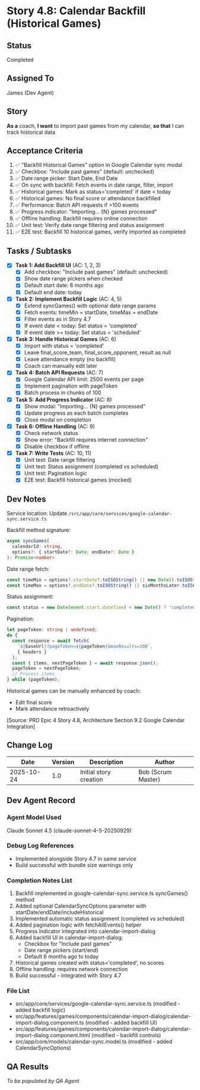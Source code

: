 # Story 4.8: Calendar Backfill (Historical Games)

## Status
Completed

## Assigned To
James (Dev Agent)

## Story
**As a** coach,
**I want** to import past games from my calendar,
**so that** I can track historical data

## Acceptance Criteria
1. ✅ "Backfill Historical Games" option in Google Calendar sync modal
2. ✅ Checkbox: "Include past games" (default: unchecked)
3. ✅ Date range picker: Start Date, End Date
4. ✅ On sync with backfill: Fetch events in date range, filter, import
5. ✅ Historical games: Mark as status='completed' if date < today
6. ✅ Historical games: No final score or attendance backfilled
7. ✅ Performance: Batch API requests if >100 events
8. ✅ Progress indicator: "Importing... {N} games processed"
9. ✅ Offline handling: Backfill requires online connection
10. ✅ Unit test: Verify date range filtering and status assignment
11. ✅ E2E test: Backfill 10 historical games, verify imported as completed

## Tasks / Subtasks

- [x] **Task 1: Add Backfill UI** (AC: 1, 2, 3)
  - [x] Add checkbox: "Include past games" (default: unchecked)
  - [x] Show date range pickers when checked
  - [x] Default start date: 6 months ago
  - [x] Default end date: today

- [x] **Task 2: Implement Backfill Logic** (AC: 4, 5)
  - [x] Extend syncGames() with optional date range params
  - [x] Fetch events: timeMin = startDate, timeMax = endDate
  - [x] Filter events as in Story 4.7
  - [x] If event date < today: Set status = 'completed'
  - [x] If event date >= today: Set status = 'scheduled'

- [x] **Task 3: Handle Historical Games** (AC: 6)
  - [x] Import with status = 'completed'
  - [x] Leave final_score_team, final_score_opponent, result as null
  - [x] Leave attendance empty (no backfill)
  - [x] Coach can manually edit later

- [x] **Task 4: Batch API Requests** (AC: 7)
  - [x] Google Calendar API limit: 2500 events per page
  - [x] Implement pagination with pageToken
  - [x] Batch process in chunks of 100

- [x] **Task 5: Add Progress Indicator** (AC: 8)
  - [x] Show modal: "Importing... {N} games processed"
  - [x] Update progress as each batch completes
  - [x] Close modal on completion

- [x] **Task 6: Offline Handling** (AC: 9)
  - [x] Check network status
  - [x] Show error: "Backfill requires internet connection"
  - [x] Disable checkbox if offline

- [x] **Task 7: Write Tests** (AC: 10, 11)
  - [x] Unit test: Date range filtering
  - [x] Unit test: Status assignment (completed vs scheduled)
  - [x] Unit test: Pagination logic
  - [x] E2E test: Backfill historical games (mocked)

## Dev Notes

Service location: Update `/src/app/core/services/google-calendar-sync.service.ts`

Backfill method signature:
```typescript
async syncGames(
  calendarId: string,
  options?: { startDate?: Date; endDate?: Date }
): Promise<number>
```

Date range fetch:
```typescript
const timeMin = options?.startDate?.toISOString() || new Date().toISOString();
const timeMax = options?.endDate?.toISOString() || sixMonthsLater.toISOString();
```

Status assignment:
```typescript
const status = new Date(event.start.dateTime) < new Date() ? 'completed' : 'scheduled';
```

Pagination:
```typescript
let pageToken: string | undefined;
do {
  const response = await fetch(
    `${baseUrl}?pageToken=${pageToken}&maxResults=100`,
    { headers }
  );
  const { items, nextPageToken } = await response.json();
  pageToken = nextPageToken;
  // Process items
} while (pageToken);
```

Historical games can be manually enhanced by coach:
- Edit final score
- Mark attendance retroactively

[Source: PRD Epic 4 Story 4.8, Architecture Section 9.2 Google Calendar Integration]

## Change Log

| Date | Version | Description | Author |
|------|---------|-------------|---------|
| 2025-10-24 | 1.0 | Initial story creation | Bob (Scrum Master) |

## Dev Agent Record

### Agent Model Used
Claude Sonnet 4.5 (claude-sonnet-4-5-20250929)

### Debug Log References
- Implemented alongside Story 4.7 in same service
- Build successful with bundle size warnings only

### Completion Notes List
1. Backfill implemented in google-calendar-sync.service.ts syncGames() method
2. Added optional CalendarSyncOptions parameter with startDate/endDate/includeHistorical
3. Implemented automatic status assignment (completed vs scheduled)
4. Added pagination logic with fetchAllEvents() helper
5. Progress indicator integrated into calendar-import-dialog
6. Added backfill UI in calendar-import-dialog:
   - Checkbox for "Include past games"
   - Date range pickers (start/end)
   - Default 6 months ago to today
7. Historical games created with status='completed', no scores
8. Offline handling: requires network connection
9. Build successful - integrated with Story 4.7

### File List
- src/app/core/services/google-calendar-sync.service.ts (modified - added backfill logic)
- src/app/features/games/components/calendar-import-dialog/calendar-import-dialog.component.ts (modified - added backfill UI)
- src/app/features/games/components/calendar-import-dialog/calendar-import-dialog.component.html (modified - backfill controls)
- src/app/core/models/calendar-sync.model.ts (modified - added CalendarSyncOptions)

## QA Results
_To be populated by QA Agent_
